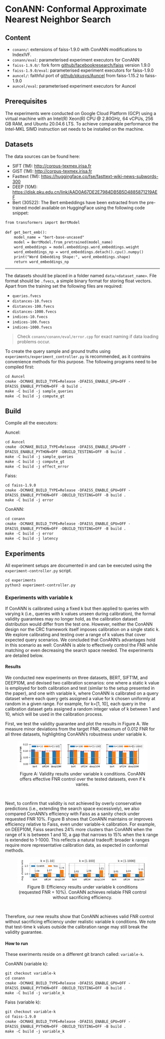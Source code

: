 # ConANN: Conformal Approximate Nearest Neighbor Search

## Content
- `conann/`: extensions of faiss-1.9.0 with ConANN modifications to IndexIVF.
- `conann/eval`: parameterised experiment executors for ConANN
- `faiss-1.9.0/`: fork form [github/facebookresearch/faiss](https://github.com/facebookresearch/faiss) version 1.9.0
- `faiss-1.9.0/eval`: parameterised experiment executors for faiss-1.9.0
- `auncel/`: faithful port of [github/pkusys/Auncel](https://github.com/pkusys/Auncel) from faiss-1.15.2 to faiss-1.9.0
- `auncel/eval`: parameterised experiment executors for Auncel

## Prerequisites

The experiments were conducted on Google Cloud Platform (GCP) using a virtual machine with an Intel(R) Xeon(R) CPU @ 2.80GHz, 64 vCPUs, 256 GB RAM, and Ubuntu 20.04.6 LTS. To achieve comparable performance the Intel-MKL SIMD instruction set needs to be installed on the machine.

## Datasets

The data sources can be found here:
- SIFT (1M): http://corpus-texmex.irisa.fr 
- GIST (1M): http://corpus-texmex.irisa.fr
- Fasttext (1M): https://huggingface.co/fse/fasttext-wiki-news-subwords-300
- DEEP (10M): https://disk.pku.edu.cn/link/AAD0A67DE2E7984DB5B5D4885871219AEF
- Bert (30522): The Bert embeddings have been extracted from the pre-trained model available on HuggingFace using the following code snippet:
```
from transformers import BertModel

def get_bert_emb():
    model_name = "bert-base-uncased"
    model = BertModel.from_pretrained(model_name)
    word_embeddings = model.embeddings.word_embeddings.weight
    word_embeddings_np = word_embeddings.detach().cpu().numpy()
    print("Word Embedding Shape:", word_embeddings.shape)
    return word_embeddings_np
```
---

The datasets should be placed in a folder named `data/<dataset_name>`. File format should be `.fvecs`, a simple binary format for storing float vectors.
Apart from the training set the following files are required:
- `queries.fvecs`
- `distances-10.fvecs`
- `distances-100.fvecs`
- `distances-1000.fvecs`
- `indices-10.fvecs`
- `indices-100.fvecs`
- `indices-1000.fvecs`
> Check `conann/conann/eval/error.cpp` for exact naming if data loading problems occur.

To create the query sample and ground truths using `experiments/experiment_controller.py` is recommended, as it contrains convenience methods for this purpose. The following programs need to be compiled first:
```
cd Auncel
cmake -DCMAKE_BUILD_TYPE=Release -DFAISS_ENABLE_GPU=OFF -DFAISS_ENABLE_PYTHON=OFF -B build .
make -C build -j sample_queries
make -C build -j compute_gt
```

## Build

Compile all the executors:

Auncel:

```
cd Auncel
cmake -DCMAKE_BUILD_TYPE=Release -DFAISS_ENABLE_GPU=OFF -DFAISS_ENABLE_PYTHON=OFF -DBUILD_TESTING=OFF -B build .
make -C build -j sample_queries
make -C build -j compute_gt
make -C build -j effect_error
```

Faiss:

```
cd faiss-1.9.0
cmake -DCMAKE_BUILD_TYPE=Release -DFAISS_ENABLE_GPU=OFF -DFAISS_ENABLE_PYTHON=OFF -DBUILD_TESTING=OFF -B build .
make -C build -j error
```

ConANN:

```
cd conann
cmake -DCMAKE_BUILD_TYPE=Release -DFAISS_ENABLE_GPU=OFF -DFAISS_ENABLE_PYTHON=OFF -DBUILD_TESTING=OFF -B build .
make -C build -j error
make -C build -j latency
```

## Experiments

All experiment setups are documented in and can be executed using the `experiment-controller.py` script.

```
cd experiments
python3 experiment-controller.py
```

### Experiments with variable k

If ConANN is calibrated using a fixed k but then applied to queries with varying k (i.e., queries with k values unseen during calibration), the formal validity guarantees may no longer hold, as the calibration dataset distribution would differ from the test one. However, neither the ConANN design nor the CRC framework itself imposes calibration on a single static k. We explore calibrating and testing over a range of k values that cover expected query scenarios. We concluded that ConANN’s advantages hold in this scenario as well: ConANN is able to effectively control the FNR while matching or even decreasing the search space needed. The experiments are detailed below. 

#### Results

We conducted new experiments on three datasets, BERT, SIFT1M, and DEEP10M, and devised two calibration scenarios: one where a static k value is employed for both calibration and test (similar to the setup presented in the paper), and one with variable k, where ConANN is calibrated on a query dataset where each query gets assigned a value for k chosen uniformly at random in a given range. For example, for k=[1, 10], each query in the calibration dataset gets assigned a random integer value of k between 1 and 10, which will be used in the calibration process. 

First, we test the validity guarantee and plot the results in Figure A. We measure minor deviations from the target FNR, maximum of 0.012 FNR for all three datasets, highlighting ConANN’s robustness under variable k.

<!-- ![validity_variablek](/experiments/plots/validity_variablek.png) -->

<div style="text-align: center;">
<figure>
  <img src="./experiments/plots/validity_variablek.png" alt="validity_variablek">
  <figcaption>Figure A: Validity results under variable k conditions. ConANN offers effective FNR control over the tested datasets, even if k varies.</figcaption>
</figure>
</div>
<br>

Next, to confirm that validity is not achieved by overly conservative predictions (i.e., extending the search space excessively), we also compared ConANN’s efficiency with Faiss as a sanity check under requested FNR 10%. Figure B shows that ConANN maintains or improves efficiency relative to Faiss, even under variable-k calibration. For example, on DEEP10M, Faiss searches 24% more clusters than ConANN when the range of k is between 1 and 10, a gap that narrows to 15% when the k range is extended to 1-1000. This reflects a natural tradeoff: broader k ranges require more representative calibration data, as expected in conformal methods.

<div style="text-align: center;">
<figure>
  <img src="./experiments/plots/efficiency_variablek_faiss.png" alt="efficiency_variablek">
  <figcaption>Figure B: Efficiency results under variable k conditions (requested FNR = 10%). ConANN achieves reliable FNR control without sacrificing efficiency.</figcaption>
</figure>
</div>
<br>

Therefore, our new results show that ConANN achieves valid FNR control without sacrificing efficiency under realistic variable k conditions. We note that test-time k values outside the calibration range may still break the validity guarantee.

#### How to run

These exeriments reside on a different git branch called: `variable-k`.

ConANN (variable k):

```
git checkout variable-k
cd conann
cmake -DCMAKE_BUILD_TYPE=Release -DFAISS_ENABLE_GPU=OFF -DFAISS_ENABLE_PYTHON=OFF -DBUILD_TESTING=OFF -B build .
make -C build -j variable_k
```

Faiss (variable k):

```
git checkout variable-k
cd faiss-1.9.0
cmake -DCMAKE_BUILD_TYPE=Release -DFAISS_ENABLE_GPU=OFF -DFAISS_ENABLE_PYTHON=OFF -DBUILD_TESTING=OFF -B build .
make -C build -j variable_k
```